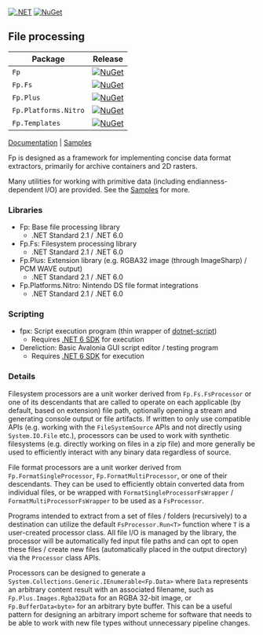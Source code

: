 [![.NET](https://github.com/collectioneering/Fp/actions/workflows/dotnet.yml/badge.svg)](https://github.com/collectioneering/Fp/actions/workflows/dotnet.yml)
[![NuGet](https://img.shields.io/nuget/v/Fp.svg)](https://www.nuget.org/packages/Fp/)

## File processing

| Package              | Release                                                                                                               |
|----------------------|-----------------------------------------------------------------------------------------------------------------------|
| `Fp`                 | [![NuGet](https://img.shields.io/nuget/v/Fp.svg)](https://www.nuget.org/packages/Fp/)                                 |
| `Fp.Fs`              | [![NuGet](https://img.shields.io/nuget/v/Fp.Fs.svg)](https://www.nuget.org/packages/Fp.Fs/)                           |
| `Fp.Plus`            | [![NuGet](https://img.shields.io/nuget/v/Fp.Plus.svg)](https://www.nuget.org/packages/Fp.Plus/)                       |
| `Fp.Platforms.Nitro` | [![NuGet](https://img.shields.io/nuget/v/Fp.Platforms.Nitro.svg)](https://www.nuget.org/packages/Fp.Platforms.Nitro/) |
| `Fp.Templates`       | [![NuGet](https://img.shields.io/nuget/v/Fp.Templates.svg)](https://www.nuget.org/packages/Fp.Templates/)             |

[Documentation](https://collectioneering.github.io/Fp) | [Samples](https://github.com/collectioneering/Fp/tree/main/samples)

Fp is designed as a framework for implementing concise data format extractors, primarily for archive containers and 2D rasters.

Many utilities for working with primitive data (including endianness-dependent I/O) are provided. See the [Samples](https://github.com/collectioneering/Fp/tree/main/samples) for more.

### Libraries
* Fp: Base file processing library
    - .NET Standard 2.1 / .NET 6.0
* Fp.Fs: Filesystem processing library
    - .NET Standard 2.1 / .NET 6.0
* Fp.Plus: Extension library (e.g. RGBA32 image (through ImageSharp) / PCM WAVE output)
    - .NET Standard 2.1 / .NET 6.0
* Fp.Platforms.Nitro: Nintendo DS file format integrations
    - .NET Standard 2.1 / .NET 6.0
### Scripting
* fpx: Script execution program (thin wrapper of [dotnet-script](https://github.com/filipw/dotnet-script))
    - Requires [.NET 6 SDK](https://get.dot.net/) for execution
* Dereliction: Basic Avalonia GUI script editor / testing program
    - Requires [.NET 6 SDK](https://get.dot.net/) for execution

### Details

Filesystem processors are a unit worker derived from `Fp.Fs.FsProcessor` or one of its descendants that are called to operate on each applicable (by default, based on extension) file path, optionally opening a stream and generating console output or file artifacts. If written to only use compatible APIs (e.g. working with the `FileSystemSource` APIs and not directly using `System.IO.File` etc.), processors can be used to work with synthetic filesystems (e.g. directly working on files in a zip file) and more generally be used to efficiently interact with any binary data regardless of source.

File format processors are a unit worker derived from `Fp.FormatSingleProcessor`, `Fp.FormatMultiProcessor`, or one of their descendants. They can be used to efficiently obtain converted data from individual files, or be wrapped with `FormatSingleProcessorFsWrapper` / `FormatMultiProcessorFsWrapper` to be used as a `FsProcessor`.

Programs intended to extract from a set of files / folders (recursively) to a destination can utilize the default `FsProcessor.Run<T>` function where `T` is a user-created processor class. All file I/O is managed by the library, the processor will be automatically fed input file paths and can opt to open these files / create new files (automatically placed in the output directory) via the `Processor` class APIs.

Processors can be designed to generate a `System.Collections.Generic.IEnumerable<Fp.Data>` where `Data` represents an arbitrary content result with an associated filename, such as `Fp.Plus.Images.Rgba32Data` for an RGBA 32-bit image, or `Fp.BufferData<byte>` for an arbitrary byte buffer. This can be a useful pattern for designing an arbitrary import scheme for software that needs to be able to work with new file types without unnecessary pipeline changes.

